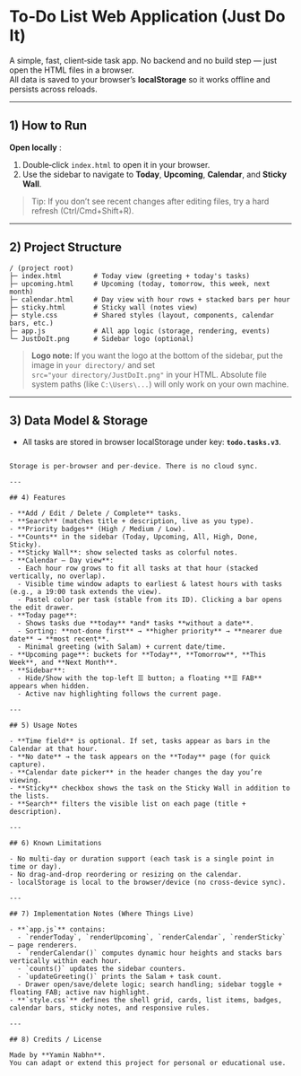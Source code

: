# To‑Do List Web Application (Just Do It)

A simple, fast, client‑side task app. No backend and no build step — just open the HTML files in a browser.  
All data is saved to your browser’s **localStorage** so it works offline and persists across reloads.

---

## 1) How to Run

**Open locally** :

1. Double‑click `index.html` to open it in your browser.
2. Use the sidebar to navigate to **Today**, **Upcoming**, **Calendar**, and **Sticky Wall**.

> Tip: If you don’t see recent changes after editing files, try a hard refresh (Ctrl/Cmd+Shift+R).

---

## 2) Project Structure

```
/ (project root)
├─ index.html        # Today view (greeting + today's tasks)
├─ upcoming.html     # Upcoming (today, tomorrow, this week, next month)
├─ calendar.html     # Day view with hour rows + stacked bars per hour
├─ sticky.html       # Sticky wall (notes view)
├─ style.css         # Shared styles (layout, components, calendar bars, etc.)
├─ app.js            # All app logic (storage, rendering, events)
└─ JustDoIt.png      # Sidebar logo (optional)
```

> **Logo note:** If you want the logo at the bottom of the sidebar, put the image in `your directory/` and set  
> `src="your directory/JustDoIt.png"` in your HTML. Absolute file system paths (like `C:\Users\...`) will only work on your own machine.

---

## 3) Data Model & Storage

- All tasks are stored in browser localStorage under key: **`todo.tasks.v3`**.

```

Storage is per‑browser and per‑device. There is no cloud sync.

---

## 4) Features

- **Add / Edit / Delete / Complete** tasks.
- **Search** (matches title + description, live as you type).
- **Priority badges** (High / Medium / Low).
- **Counts** in the sidebar (Today, Upcoming, All, High, Done, Sticky).
- **Sticky Wall**: show selected tasks as colorful notes.
- **Calendar – Day view**:
  - Each hour row grows to fit all tasks at that hour (stacked vertically, no overlap).
  - Visible time window adapts to earliest & latest hours with tasks (e.g., a 19:00 task extends the view).
  - Pastel color per task (stable from its ID). Clicking a bar opens the edit drawer.
- **Today page**:
  - Shows tasks due **today** *and* tasks **without a date**.
  - Sorting: **not‑done first** → **higher priority** → **nearer due date** → **most recent**.
  - Minimal greeting (with Salam) + current date/time.
- **Upcoming page**: buckets for **Today**, **Tomorrow**, **This Week**, and **Next Month**.
- **Sidebar**:
  - Hide/Show with the top‑left ☰ button; a floating **☰ FAB** appears when hidden.
  - Active nav highlighting follows the current page.

---

## 5) Usage Notes

- **Time field** is optional. If set, tasks appear as bars in the Calendar at that hour.
- **No date** → the task appears on the **Today** page (for quick capture).
- **Calendar date picker** in the header changes the day you’re viewing.
- **Sticky** checkbox shows the task on the Sticky Wall in addition to the lists.
- **Search** filters the visible list on each page (title + description).

---

## 6) Known Limitations

- No multi‑day or duration support (each task is a single point in time or day).
- No drag‑and‑drop reordering or resizing on the calendar.
- localStorage is local to the browser/device (no cross‑device sync).

---

## 7) Implementation Notes (Where Things Live)

- **`app.js`** contains:
  - `renderToday`, `renderUpcoming`, `renderCalendar`, `renderSticky` — page renderers.
  - `renderCalendar()` computes dynamic hour heights and stacks bars vertically within each hour.
  - `counts()` updates the sidebar counters.
  - `updateGreeting()` prints the Salam + task count.
  - Drawer open/save/delete logic; search handling; sidebar toggle + floating FAB; active nav highlight.
- **`style.css`** defines the shell grid, cards, list items, badges, calendar bars, sticky notes, and responsive rules.

---

## 8) Credits / License

Made by **Yamin Nabhn**.  
You can adapt or extend this project for personal or educational use.